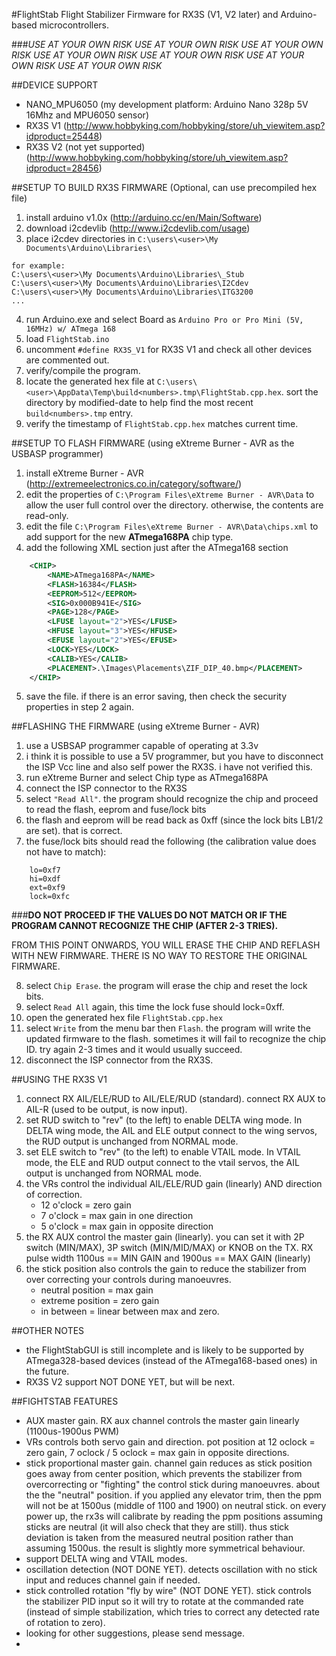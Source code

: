 #FlightStab
Flight Stabilizer Firmware for RX3S (V1, V2 later) and Arduino-based microcontrollers.

###*USE AT YOUR OWN RISK  USE AT YOUR OWN RISK  USE AT YOUR OWN RISK  USE AT YOUR OWN RISK  USE AT YOUR OWN RISK  USE AT YOUR OWN RISK  USE AT YOUR OWN RISK*

##DEVICE SUPPORT
* NANO_MPU6050 (my development platform: Arduino Nano 328p 5V 16Mhz and MPU6050 sensor)
* RX3S V1 (http://www.hobbyking.com/hobbyking/store/uh_viewitem.asp?idproduct=25448)
* RX3S V2 (not yet supported) (http://www.hobbyking.com/hobbyking/store/uh_viewitem.asp?idproduct=28456)
 
##SETUP TO BUILD RX3S FIRMWARE (Optional, can use precompiled hex file)
1. install arduino v1.0x (http://arduino.cc/en/Main/Software)
2. download i2cdevlib (http://www.i2cdevlib.com/usage)
3. place i2cdev directories in `C:\users\<user>\My Documents\Arduino\Libraries\`

```
for example:
C:\users\<user>\My Documents\Arduino\Libraries\_Stub
C:\users\<user>\My Documents\Arduino\Libraries\I2Cdev
C:\users\<user>\My Documents\Arduino\Libraries\ITG3200
...
```
4. run Arduino.exe and select Board as `Arduino Pro or Pro Mini (5V, 16MHz) w/ ATmega 168`
5. load `FlightStab.ino`
6. uncomment `#define RX3S_V1` for RX3S V1 and check all other devices are commented out.
7. verify/compile the program.
8. locate the generated hex file at `C:\users\<user>\AppData\Temp\build<numbers>.tmp\FlightStab.cpp.hex`. sort the directory by modified-date to help find the most recent `build<numbers>.tmp` entry.
9. verify the timestamp of `FlightStab.cpp.hex` matches current time.
 
##SETUP TO FLASH FIRMWARE (using eXtreme Burner - AVR as the USBASP programmer)
1. install eXtreme Burner - AVR (http://extremeelectronics.co.in/category/software/)
2. edit the properties of `C:\Program Files\eXtreme Burner - AVR\Data` to allow the user full control over the directory. otherwise, the contents are read-only.
3. edit the file `C:\Program Files\eXtreme Burner - AVR\Data\chips.xml` to add support for the new **ATmega168PA** chip type.
4. add the following XML section just after the ATmega168 section

```xml
	<CHIP>
		<NAME>ATmega168PA</NAME>
		<FLASH>16384</FLASH>
		<EEPROM>512</EEPROM>
		<SIG>0x000B941E</SIG>
		<PAGE>128</PAGE>
		<LFUSE layout="2">YES</LFUSE>
		<HFUSE layout="3">YES</HFUSE>
		<EFUSE layout="2">YES</EFUSE>
		<LOCK>YES</LOCK>
		<CALIB>YES</CALIB>
		<PLACEMENT>.\Images\Placements\ZIF_DIP_40.bmp</PLACEMENT>
	</CHIP>
```
5. save the file. if there is an error saving, then check the security properties in step 2 again.
		
##FLASHING THE FIRMWARE (using eXtreme Burner - AVR)
1. use a USBSAP programmer capable of operating at 3.3v 
2. i think it is possible to use a 5V programmer, but you have to disconnect the ISP Vcc line and also self power the RX3S. i have not verified this.
3. run eXtreme Burner and select Chip type as ATmega168PA
4. connect the ISP connector to the RX3S
5. select `"Read All"`. the program should recognize the chip and proceed to read the flash, eeprom and fuse/lock bits
6. the flash and eeprom will be read back as 0xff (since the lock bits LB1/2 are set). that is correct.
7. the fuse/lock bits should read the following (the calibration value does not have to match):

```
    lo=0xf7
    hi=0xdf
    ext=0xf9
    lock=0xfc
```

###__DO NOT PROCEED IF THE VALUES DO NOT MATCH OR IF THE PROGRAM CANNOT RECOGNIZE THE CHIP (AFTER 2-3 TRIES).__

FROM THIS POINT ONWARDS, YOU WILL ERASE THE CHIP AND REFLASH WITH NEW FIRMWARE. THERE IS NO WAY TO RESTORE THE ORIGINAL FIRMWARE.

8. select `Chip Erase`. the program will erase the chip and reset the lock bits.
9. select `Read All` again, this time the lock fuse should lock=0xff.
10. open the generated hex file `FlightStab.cpp.hex`
11. select `Write` from the menu bar then `Flash`. the program will write the updated firmware to the flash. sometimes it will fail to recognize the chip ID. try again 2-3 times and it would usually succeed.
12. disconnect the ISP connector from the RX3S.


##USING THE RX3S V1
1. connect RX AIL/ELE/RUD to AIL/ELE/RUD (standard). connect RX AUX to AIL-R (used to be output, is now input).
2. set RUD switch to "rev" (to the left) to enable DELTA wing mode. In DELTA wing mode, the AIL and ELE output connect to the wing servos, the RUD output is unchanged from NORMAL mode.
3. set ELE switch to "rev" (to the left) to enable VTAIL mode. In VTAIL mode, the ELE and RUD output connect to the vtail servos, the AIL output is unchanged from NORMAL mode.
4. the VRs control the individual AIL/ELE/RUD gain (linearly) AND direction of correction.
   * 12 o'clock = zero gain
   * 7 o'clock = max gain in one direction
   * 5 o'clock = max gain in opposite direction
5. the RX AUX control the master gain (linearly). you can set it with 2P switch (MIN/MAX), 3P switch (MIN/MID/MAX) or KNOB on the TX. RX pulse width 1100us == MIN GAIN and 1900us == MAX GAIN (linearly)
6. the stick position also controls the gain to reduce the stabilizer from over correcting your controls during manoeuvres.
   * neutral position = max gain
   * extreme position = zero gain
   * in between = linear between max and zero.

##OTHER NOTES
* the FlightStabGUI is still incomplete and is likely to be supported by ATmega328-based devices (instead of the ATmega168-based ones) in the future.
* RX3S V2 support NOT DONE YET, but will be next.

##FIGHTSTAB FEATURES
* AUX master gain. RX aux channel controls the master gain linearly (1100us-1900us PWM)
* VRs controls both servo gain and direction. pot position at 12 oclock = zero gain, 7 oclock / 5 oclock = max gain in opposite directions.
* stick proportional master gain. channel gain reduces as stick position goes away from center position, which prevents the stabilizer from overcorrecting or "fighting" the control stick during manoeuvres. about the the "neutral" position. if you applied any elevator trim, then the ppm will not be at 1500us (middle of 1100 and 1900) on neutral stick. on every power up, the rx3s will calibrate by reading the ppm positions assuming sticks are neutral (it will also check that they are still). thus stick deviation is taken from the measured neutral position rather than assuming 1500us. the result is slightly more symmetrical behaviour.
* support DELTA wing and VTAIL modes.
* oscillation detection (NOT DONE YET). detects oscillation with no stick input and reduces channel gain if needed.
* stick controlled rotation "fly by wire" (NOT DONE YET). stick controls the stabilizer PID input so it will try to rotate at the commanded rate (instead of simple stabilization, which tries to correct any detected rate of rotation to zero). 
* looking for other suggestions, please send message.
*


